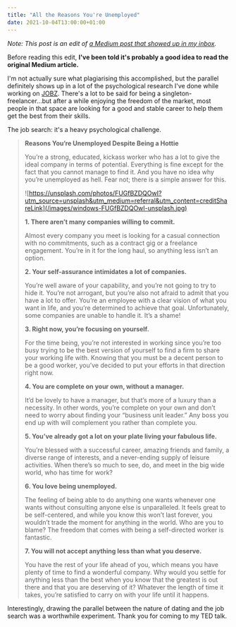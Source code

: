 ```yaml
---
title: "All the Reasons You're Unemployed"
date: 2021-10-04T13:00:00+01:00
---
```


*Note: This post is an edit of [a Medium post that showed up in my inbox](https://syarifahrasul.medium.com/reasons-you-re-single-despite-being-a-hottie-f3e7d2ccf910).*

Before reading this edit, **I've been told it's probably a good idea to read the original Medium article.**

I'm not actually sure what plagiarising this accomplished, but the parallel definitely shows up in a lot of the psychological research I've done while working on [JOBZ](https://getjobz.co). There's a lot to be said for being a singleton-freelancer...but after a while enjoying the freedom of the market, most people in that space are looking for a good and stable career to help them get the best from their skills. 

The job search: it's a heavy psychological challenge.

> **Reasons You‘re Unemployed Despite Being a Hottie**
>
> You’re a strong, educated, kickass worker who has a lot to give the ideal company in terms of potential. Everything is fine except for the fact that you cannot manage to find it. And you have no idea why you’re unemployed as hell. Fear not; there is a simple answer for this.
>
>![https://unsplash.com/photos/FUGfBZDQOwI?utm_source=unsplash&utm_medium=referral&utm_content=creditShareLink](/images/windows-FUGfBZDQOwI-unsplash.jpg)
>
>
>**1. There aren’t many companies willing to commit.**
>
>Almost every company you meet is looking for a casual connection with no commitments, such as a contract gig or a freelance engagement. You’re in it for the long haul, so anything less isn’t an option.
>
>**2. Your self-assurance intimidates a lot of companies.**
>
>You’re well aware of your capability, and you’re not going to try to hide it. You’re not arrogant, but you’re also not afraid to admit that you have a lot to offer. You’re an employee with a clear vision of what you want in life, and you’re determined to achieve that goal. Unfortunately, some companies are unable to handle it. It’s a shame!
>
>**3. Right now, you’re focusing on yourself.**
>
>For the time being, you’re not interested in working since you’re too busy trying to be the best version of yourself to find a firm to share your working life with. Knowing that you must be a decent person to be a good worker, you’ve decided to put your efforts in that direction right now.
>
>**4. You are complete on your own, without a manager.**
>
>It’d be lovely to have a manager, but that’s more of a luxury than a necessity. In other words, you’re complete on your own and don’t need to worry about finding your “business unit leader.” Any boss you end up with will complement you rather than complete you.
>
>**5. You’ve already got a lot on your plate living your fabulous life.**
>
>You’re blessed with a successful career, amazing friends and family, a diverse range of interests, and a never-ending supply of leisure activities. When there’s so much to see, do, and meet in the big wide world, who has time for work?
>
>**6. You love being unemployed.**
>
>The feeling of being able to do anything one wants whenever one wants without consulting anyone else is unparalleled. It feels great to be self-centered, and while you know this won’t last forever, you wouldn’t trade the moment for anything in the world. Who are you to blame? The freedom that comes with being a self-directed worker is fantastic.
>
>**7. You will not accept anything less than what you deserve.**
>
>You have the rest of your life ahead of you, which means you have plenty of time to find a wonderful company. Why would you settle for anything less than the best when you know that the greatest is out there and that you are deserving of it? Whatever the length of time it takes, you’re satisfied to carry on with your life until it happens.

Interestingly, drawing the parallel between the nature of dating and the job search was a worthwhile experiment. Thank you for coming to my TED talk.
